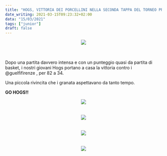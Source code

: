 ```yaml
---
title: "HOGS, VITTORIA DEI PORCELLINI NELLA SECONDA TAPPA DEL TORNEO PRIMAVERA!"
date_writing: 2021-03-15T09:23:32+02:00
data: "15/03/2021"
tags: ["junior"]
draft: false
---
```

<center>
<img class="articolo" src="../img/2021/torneo_primavera_2_giornata_01.jpg">
</center>
<br />⁣⁣  
  

Dopo una partita davvero intensa e con un punteggio quasi da partita di basket, i nostri giovani Hogs portano a casa la vittoria contro i @guelfifirenze , per 82 a 34.  
  

Una piccola rivincita che i granata aspettavano da tanto tempo.  
  
  
**GO HOGS!!**

<center>
<img class="articolo" src="../img/2021/torneo_primavera_2_giornata_02.jpg">
</center>
<br />⁣⁣ 

<center>
<img class="articolo" src="../img/2021/torneo_primavera_2_giornata_03.jpg">
</center>
<br />⁣⁣ 

<center>
<img class="articolo" src="../img/2021/torneo_primavera_2_giornata_04.jpg">
</center>
<br />⁣⁣ 

<center>
<img class="articolo" src="../img/2021/torneo_primavera_2_giornata_05.jpg">
</center>
<br />⁣⁣ 